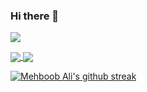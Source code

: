 ### Hi there 👋

![](https://komarev.com/ghpvc/?username=mehboobali98)

<a href="https://github.com/mehboobali98/github-readme-stats">
  <img align="center" src="https://github-readme-stats.vercel.app/api/top-langs/?username=mehboobali98&langs_count=8&layout=compact&show_icons=true&theme=cobalt" />
</a>

<a href="https://github.com/mehboobali98/github-readme-stats">
  <img align="center" src="https://github-readme-stats.vercel.app/api?username=mehboobali98&show_icons=true&layout=compact&theme=cobalt&hide=stars,prs" />
</a>

[![Mehboob Ali's github streak](https://github-readme-streak-stats.herokuapp.com/?user=mehboobali98&theme=cobalt)](https://github.com/mehboobali98/github-readme-streak-stats)

<!--
[![Top Langs](https://github-readme-stats.vercel.app/api/top-langs/?username=mehboobali98&langs_count=8&layout=compact&show_icons=true&theme=cobalt)](https://github.com/mehboobali98/github-readme-stats)

[![Mehboob Ali's GitHub stats](https://github-readme-stats.vercel.app/api?username=mehboobali98&show_icons=true&layout=compact&theme=cobalt&hide=stars,prs)](https://github.com/mehboobali98/github-readme-stats)
-->

<!--
**mehboobali98/mehboobali98** is a ✨ _special_ ✨ repository because its `README.md` (this file) appears on your GitHub profile.

Here are some ideas to get you started:

- 🔭 I’m currently working on ...
- 🌱 I’m currently learning ...
- 👯 I’m looking to collaborate on ...
- 🤔 I’m looking for help with ...
- 💬 Ask me about ...
- 📫 How to reach me: ...
- 😄 Pronouns: ...
- ⚡ Fun fact: ...
-->
